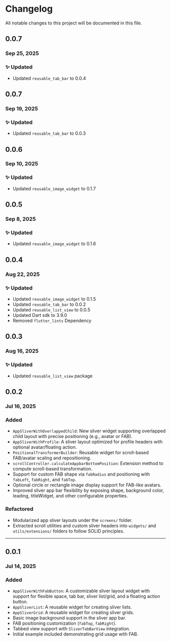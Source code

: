 # Changelog

All notable changes to this project will be documented in this file.

## 0.0.7

### Sep 25, 2025

### ✨ Updated

- Updated `reusable_tab_bar` to 0.0.4

## 0.0.7

### Sep 19, 2025

### ✨ Updated

- Updated `reusable_tab_bar` to 0.0.3

## 0.0.6

### Sep 10, 2025

### ✨ Updated

- Updated `reusable_image_widget` to 0.1.7

## 0.0.5

### Sep 8, 2025

### ✨ Updated

- Updated `reusable_image_widget` to 0.1.6

## 0.0.4

### Aug 22, 2025

### ✨ Updated

- Updated `reusable_image_widget` to 0.1.5
- Updated `reusable_tab_bar` to 0.0.2
- Updated `reusable_list_view` to 0.0.5
- Updated Dart sdk to 3.9.0
- Removed `flutter_lints` Dependency

## 0.0.3

### Aug 16, 2025

### ✨ Updated

- Updated `reusable_list_view` package

## 0.0.2

### Jul 16, 2025

### Added

- `AppSliverWithOverlappedChild`: New sliver widget supporting overlapped child layout with precise positioning (e.g.,
  avatar or FAB).
- `AppSliverWithProfile`: A sliver layout optimized for profile headers with optional avatar/floating action.
- `PositionalTransformerBuilder`: Reusable widget for scroll-based FAB/avatar scaling and repositioning.
- `scrollController.calculateAppbarBottomPosition`: Extension method to compute scroll-based transformation.
- Support for custom FAB shape via `fabRadius` and positioning with `fabLeft`, `fabRight`, and `fabTop`.
- Optional circle or rectangle image display support for FAB-like avatars.
- Improved sliver app bar flexibility by exposing shape, background color, leading, titleWidget, and other configurable
  properties.

### Refactored

- Modularized app sliver layouts under the `screens/` folder.
- Extracted scroll utilities and custom sliver headers into `widgets/` and `utils/extensions/` folders to follow SOLID
  principles.

---

## 0.0.1

### Jul 14, 2025

### Added

- `AppSliverWithFabButton`: A customizable sliver layout widget with support for flexible space, tab bar, sliver
  list/grid, and a floating action button.
- `AppSliverList`: A reusable widget for creating sliver lists.
- `AppSliverGrid`: A reusable widget for creating sliver grids.
- Basic image background support in the sliver app bar.
- FAB positioning customization (`fabTop`, `fabRight`).
- Tabbed view support with `SliverTabBarView` integration.
- Initial example included demonstrating grid usage with FAB.
